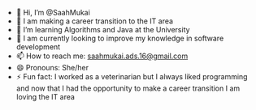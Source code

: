 - 👋 Hi, I’m @SaahMukai
- 👀 I am making a career transition to the IT area
- 🌱 I’m learning Algorithms and Java at the University
- 💞️ I am currently looking to improve my knowledge in software development
- 📫 How to reach me: saahmukai.ads.16@gmail.com
- 😄 Pronouns: She/her
- ⚡ Fun fact: I worked as a veterinarian but I always liked programming and now that I had the opportunity to make a career transition I am loving the IT area
<!---
SaahMukai/SaahMukai is a ✨ special ✨ repository because its `README.md` (this file) appears on your GitHub profile.
You can click the Preview link to take a look at your changes.
--->
